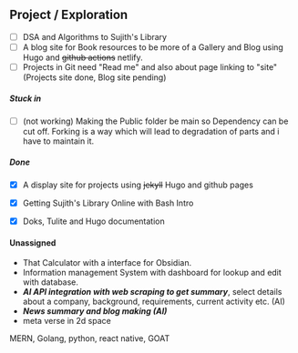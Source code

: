 
## Project / Exploration

- [ ] DSA and Algorithms to Sujith's Library
- [ ] A blog site for Book resources to be more of a Gallery and Blog using Hugo and ~~github actions~~ netlify.
- [ ] Projects in Git need "Read me" and also about page linking to "site" (Projects site done, Blog site pending) 
##### Stuck in
- [ ] (not working) Making the Public folder be main so Dependency can be cut off. Forking is a way which will lead to degradation of parts and i have to maintain it.
##### Done
- [x] A display site for projects using ~~jekyll~~  Hugo and github pages
- [x] Getting Sujith's Library Online with Bash Intro
- [x] Doks, Tulite and Hugo documentation


#### Unassigned
* That Calculator with a interface for Obsidian.
* Information management System with dashboard for lookup and edit with database.
* ***AI API integration with web scraping to get summary***, select details about a company, background, requirements, current activity etc. (AI)
* ***News summary and blog making (AI)***
* meta verse in 2d space


MERN, Golang, python, react native, GOAT
